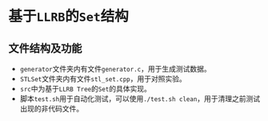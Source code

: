 # 基于`LLRB`的`Set`结构
## 文件结构及功能
- `generator`文件夹内有文件`generator.c`，用于生成测试数据。
- `STLSet`文件夹内有文件`stl_set.cpp`，用于对照实验。
- `src`中为基于`LLRB Tree`的`Set`的具体实现。
- 脚本`test.sh`用于自动化测试，可以使用`./test.sh clean`，用于清理之前测试出现的非代码文件。
